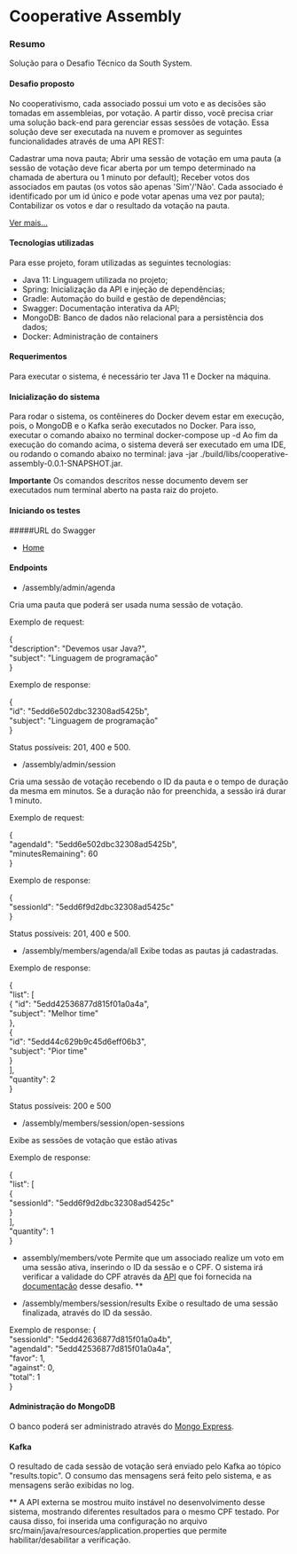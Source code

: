 # Cooperative Assembly
### Resumo
Solução para o Desafio Técnico da South System.

#### Desafio proposto
No cooperativismo, cada associado possui um voto e as decisões são tomadas em assembleias, por votação. 
A partir disso, você precisa criar uma solução back-end para gerenciar essas sessões de votação. 
Essa solução deve ser executada na nuvem e promover as seguintes funcionalidades através de uma API REST:

Cadastrar uma nova pauta;
Abrir uma sessão de votação em uma pauta (a sessão de votação deve ficar aberta por um tempo determinado na 
chamada de abertura ou 1 minuto por default);
Receber votos dos associados em pautas (os votos são apenas 'Sim'/'Não'. Cada associado é identificado por 
um id único e pode votar apenas uma vez por pauta);
Contabilizar os votos e dar o resultado da votação na pauta.

[Ver mais...](https://github.com/rh-southsystem/desafio-back-votos)

#### Tecnologias utilizadas
Para esse projeto, foram utilizadas as seguintes tecnologias:
* Java 11: Linguagem utilizada no projeto;
* Spring: Inicialização da API e injeção de dependências;
* Gradle: Automação do build e gestão de dependências;
* Swagger: Documentação interativa da API;
* MongoDB: Banco de dados não relacional para a persistência dos dados;
* Docker: Administração de containers

#### Requerimentos
Para executar o sistema, é necessário ter Java 11 e Docker na máquina.

#### Inicialização do sistema
Para rodar o sistema, os contêineres do Docker devem estar em execução, 
pois, o MongoDB e o Kafka serão executados no Docker. Para isso, executar o comando abaixo no terminal
docker-compose up -d
Ao fim da execução do comando acima, o sistema deverá ser executado em uma IDE, ou rodando o comando abaixo no terminal:
java -jar ./build/libs/cooperative-assembly-0.0.1-SNAPSHOT.jar.

**Importante** Os comandos descritos nesse documento devem ser executados num terminal aberto na pasta raiz do projeto.

#### Iniciando os testes
#####URL do Swagger
* [Home](http://127.0.0.1:8080/swagger-ui.html#/assembly-controller)

#### Endpoints
* /assembly/admin/agenda

Cria uma pauta que poderá ser usada numa sessão de votação.

Exemplo de request:

{<br />
  "description": "Devemos usar Java?",<br />
  "subject": "Linguagem de programação"<br />
}

Exemplo de response:

{<br />
  "id": "5edd6e502dbc32308ad5425b",<br />
  "subject": "Linguagem de programação"<br />
}

Status possíveis: 201, 400 e 500.

* /assembly/admin/session

Cria uma sessão de votação recebendo o ID da pauta e o tempo de duração da mesma em minutos.
Se a duração não for preenchida, a sessão irá durar 1 minuto.

Exemplo de request:

{<br />
  "agendaId": "5edd6e502dbc32308ad5425b",<br />
  "minutesRemaining": 60<br />
}

Exemplo de response:

{<br />
  "sessionId": "5edd6f9d2dbc32308ad5425c"<br />
}

Status possíveis: 201, 400 e 500.

* /assembly/members/agenda/all
Exibe todas as pautas já cadastradas.

Exemplo de response:

{<br />
  "list": [<br />
    {
      "id": "5edd42536877d815f01a0a4a",<br />
      "subject": "Melhor time"<br />
    },<br />
    {<br />
      "id": "5edd44c629b9c45d6eff06b3",<br />
      "subject": "Pior time"<br />
    }<br />
  ],<br />
  "quantity": 2<br />
}

Status possíveis: 200 e 500

* /assembly/members/session/open-sessions

Exibe as sessões de votação que estão ativas

Exemplo de response:

{<br />
  "list": [<br />
    {<br />
      "sessionId": "5edd6f9d2dbc32308ad5425c"<br />
    }<br />
  ],<br />
  "quantity": 1<br />
}

* assembly/members/vote
Permite que um associado realize um voto em uma sessão ativa, inserindo o ID da sessão e o CPF.
O sistema irá verificar a validade do CPF através da [API](https://user-info.herokuapp.com/users/{cpf}) que foi 
fornecida na [documentação](https://github.com/rh-southsystem/desafio-back-votos) desse desafio. **

* /assembly/members/session/results
Exibe o resultado de uma sessão finalizada, através do ID da sessão.

Exemplo de response:
{<br />
  "sessionId": "5edd42636877d815f01a0a4b",<br />
  "agendaId": "5edd42536877d815f01a0a4a",<br />
  "favor": 1,<br />
  "against": 0,<br />
  "total": 1<br />
}


#### Administração do MongoDB
O banco poderá ser administrado através do [Mongo Express](http://127.0.0.1:8081/db/db_assembly/).

#### Kafka
O resultado de cada sessão de votação será enviado pelo Kafka ao tópico "results.topic". O consumo das mensagens 
será feito pelo sistema, e as mensagens serão exibidas no log.



** A API externa se mostrou muito instável no desenvolvimento desse sistema, mostrando 
diferentes resultados para o mesmo CPF testado. Por causa disso, foi inserida uma configuração
no arquivo src/main/java/resources/application.properties que permite habilitar/desabilitar a verificação.